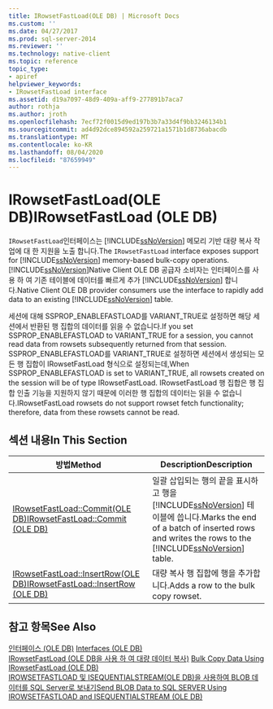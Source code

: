 ```yaml
---
title: IRowsetFastLoad(OLE DB) | Microsoft Docs
ms.custom: ''
ms.date: 04/27/2017
ms.prod: sql-server-2014
ms.reviewer: ''
ms.technology: native-client
ms.topic: reference
topic_type:
- apiref
helpviewer_keywords:
- IRowsetFastLoad interface
ms.assetid: d19a7097-48d9-409a-aff9-277891b7aca7
author: rothja
ms.author: jroth
ms.openlocfilehash: 7ecf72f0015d9ed197b3b7a33d4f9bb3246134b1
ms.sourcegitcommit: ad4d92dce894592a259721a1571b1d8736abacdb
ms.translationtype: MT
ms.contentlocale: ko-KR
ms.lasthandoff: 08/04/2020
ms.locfileid: "87659949"
---
```

# <a name="irowsetfastload-ole-db"></a><span data-ttu-id="ff280-102">IRowsetFastLoad(OLE DB)</span><span class="sxs-lookup"><span data-stu-id="ff280-102">IRowsetFastLoad (OLE DB)</span></span>
  <span data-ttu-id="ff280-103">`IRowsetFastLoad`인터페이스는 [!INCLUDE[ssNoVersion](../../includes/ssnoversion-md.md)] 메모리 기반 대량 복사 작업에 대 한 지원을 노출 합니다.</span><span class="sxs-lookup"><span data-stu-id="ff280-103">The `IRowsetFastLoad` interface exposes support for [!INCLUDE[ssNoVersion](../../includes/ssnoversion-md.md)] memory-based bulk-copy operations.</span></span> [!INCLUDE[ssNoVersion](../../includes/ssnoversion-md.md)]<span data-ttu-id="ff280-104">Native Client OLE DB 공급자 소비자는 인터페이스를 사용 하 여 기존 테이블에 데이터를 빠르게 추가 [!INCLUDE[ssNoVersion](../../includes/ssnoversion-md.md)] 합니다.</span><span class="sxs-lookup"><span data-stu-id="ff280-104">Native Client OLE DB provider consumers use the interface to rapidly add data to an existing [!INCLUDE[ssNoVersion](../../includes/ssnoversion-md.md)] table.</span></span>  
  
 <span data-ttu-id="ff280-105">세션에 대해 SSPROP_ENABLEFASTLOAD를 VARIANT_TRUE로 설정하면 해당 세션에서 반환된 행 집합의 데이터를 읽을 수 없습니다.</span><span class="sxs-lookup"><span data-stu-id="ff280-105">If you set SSPROP_ENABLEFASTLOAD to VARIANT_TRUE for a session, you cannot read data from rowsets subsequently returned from that session.</span></span> <span data-ttu-id="ff280-106">SSPROP_ENABLEFASTLOAD를 VARIANT_TRUE로 설정하면 세션에서 생성되는 모든 행 집합이 IRowsetFastLoad 형식으로 설정되는데,</span><span class="sxs-lookup"><span data-stu-id="ff280-106">When SSPROP_ENABLEFASTLOAD is set to VARIANT_TRUE, all rowsets created on the session will be of type IRowsetFastLoad.</span></span> <span data-ttu-id="ff280-107">IRowsetFastLoad 행 집합은 행 집합 인출 기능을 지원하지 않기 때문에 이러한 행 집합의 데이터는 읽을 수 없습니다.</span><span class="sxs-lookup"><span data-stu-id="ff280-107">IRowsetFastLoad rowsets do not support rowset fetch functionality; therefore, data from these rowsets cannot be read.</span></span>  
  
## <a name="in-this-section"></a><span data-ttu-id="ff280-108">섹션 내용</span><span class="sxs-lookup"><span data-stu-id="ff280-108">In This Section</span></span>  
  
|<span data-ttu-id="ff280-109">방법</span><span class="sxs-lookup"><span data-stu-id="ff280-109">Method</span></span>|<span data-ttu-id="ff280-110">Description</span><span class="sxs-lookup"><span data-stu-id="ff280-110">Description</span></span>|  
|------------|-----------------|  
|[<span data-ttu-id="ff280-111">IRowsetFastLoad::Commit&#40;OLE DB&#41;</span><span class="sxs-lookup"><span data-stu-id="ff280-111">IRowsetFastLoad::Commit &#40;OLE DB&#41;</span></span>](irowsetfastload-commit-ole-db.md)|<span data-ttu-id="ff280-112">일괄 삽입되는 행의 끝을 표시하고 행을 [!INCLUDE[ssNoVersion](../../includes/ssnoversion-md.md)] 테이블에 씁니다.</span><span class="sxs-lookup"><span data-stu-id="ff280-112">Marks the end of a batch of inserted rows and writes the rows to the [!INCLUDE[ssNoVersion](../../includes/ssnoversion-md.md)] table.</span></span>|  
|[<span data-ttu-id="ff280-113">IRowsetFastLoad::InsertRow&#40;OLE DB&#41;</span><span class="sxs-lookup"><span data-stu-id="ff280-113">IRowsetFastLoad::InsertRow &#40;OLE DB&#41;</span></span>](irowsetfastload-insertrow-ole-db.md)|<span data-ttu-id="ff280-114">대량 복사 행 집합에 행을 추가합니다.</span><span class="sxs-lookup"><span data-stu-id="ff280-114">Adds a row to the bulk copy rowset.</span></span>|  
  
## <a name="see-also"></a><span data-ttu-id="ff280-115">참고 항목</span><span class="sxs-lookup"><span data-stu-id="ff280-115">See Also</span></span>  
 <span data-ttu-id="ff280-116">[인터페이스 &#40;OLE DB&#41;](../../database-engine/dev-guide/interfaces-ole-db.md) </span><span class="sxs-lookup"><span data-stu-id="ff280-116">[Interfaces &#40;OLE DB&#41;](../../database-engine/dev-guide/interfaces-ole-db.md) </span></span>  
 <span data-ttu-id="ff280-117">[IRowsetFastLoad &#40;OLE DB을 사용 하 여 대량 데이터 복사&#41;](../native-client-ole-db-how-to/bulk-copy-data-using-irowsetfastload-ole-db.md) </span><span class="sxs-lookup"><span data-stu-id="ff280-117">[Bulk Copy Data Using IRowsetFastLoad &#40;OLE DB&#41;](../native-client-ole-db-how-to/bulk-copy-data-using-irowsetfastload-ole-db.md) </span></span>  
 [<span data-ttu-id="ff280-118">IROWSETFASTLOAD 및 ISEQUENTIALSTREAM&#40;OLE DB&#41;을 사용하여 BLOB 데이터를 SQL Server로 보내기</span><span class="sxs-lookup"><span data-stu-id="ff280-118">Send BLOB Data to SQL SERVER Using IROWSETFASTLOAD and ISEQUENTIALSTREAM &#40;OLE DB&#41;</span></span>](../native-client-ole-db-how-to/send-blob-data-to-sql-server-using-irowsetfastload-and-isequentialstream-ole-db.md)  
  
  
